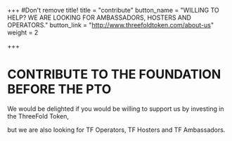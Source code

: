 +++
#Don't remove title!
title = "contribute"
button_name = "WILLING TO HELP? WE ARE LOOKING FOR AMBASSADORS, HOSTERS AND OPERATORS."
button_link = "http://www.threefoldtoken.com/about-us"
weight = 2

+++
# CONTRIBUTE TO THE FOUNDATION BEFORE THE PTO

We would be delighted if you would be willing to support us by investing in the ThreeFold Token,

but we are also looking for TF Operators, TF Hosters and TF Ambassadors.
